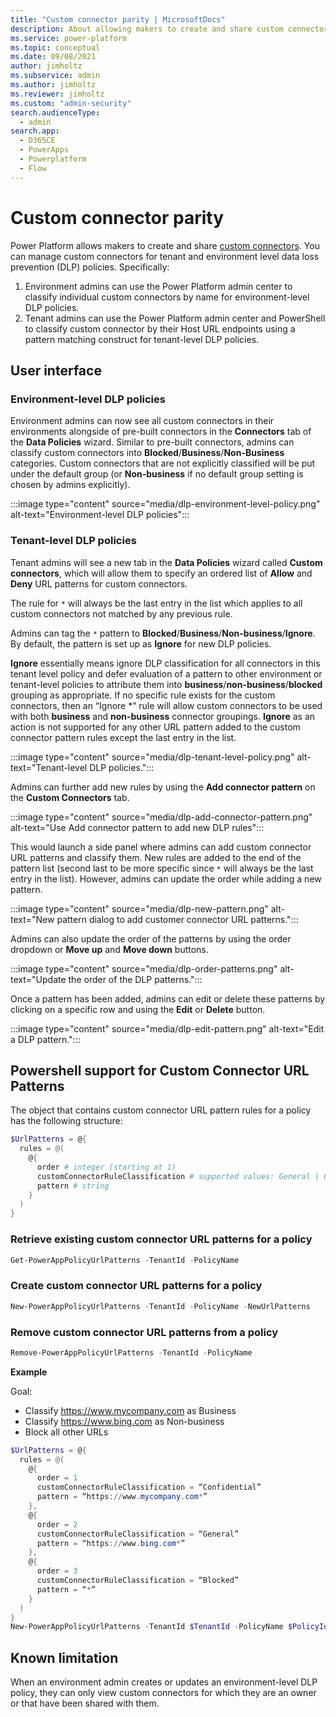 ```yaml
---
title: "Custom connector parity | MicrosoftDocs"
description: About allowing makers to create and share custom connectors.
ms.service: power-platform
ms.topic: conceptual
ms.date: 09/08/2021
author: jimholtz
ms.subservice: admin
ms.author: jimholtz
ms.reviewer: jimholtz
ms.custom: "admin-security"
search.audienceType: 
  - admin
search.app:
  - D365CE
  - PowerApps
  - Powerplatform
  - Flow
---
```


# Custom connector parity

Power Platform allows makers to create and share [custom connectors](/connectors/custom-connectors/). You can manage custom connectors for tenant and environment level data loss prevention (DLP) policies. Specifically:

1. Environment admins can use the Power Platform admin center to classify individual custom connectors by name for environment-level DLP policies.
2. Tenant admins can use the Power Platform admin center and PowerShell to classify custom connector by their Host URL endpoints using a pattern matching construct for tenant-level DLP policies.

## User interface

### Environment-level DLP policies

Environment admins can now see all custom connectors in their environments alongside of pre-built connectors in the **Connectors** tab of the **Data Policies** wizard. Similar to pre-built connectors, admins can classify custom connectors into **Blocked**/**Business**/**Non-Business** categories. Custom connectors that are not explicitly classified will be put under the default group (or **Non-business** if no default group setting is chosen by admins explicitly).

:::image type="content" source="media/dlp-environment-level-policy.png" alt-text="Environment-level DLP policies":::

### Tenant-level DLP policies

Tenant admins will see a new tab in the **Data Policies** wizard called **Custom connectors**, which will allow them to specify an ordered list of **Allow** and **Deny** URL patterns for custom connectors. 

The rule for `*` will always be the last entry in the list which applies to all custom connectors not matched by any previous rule.

Admins can tag the `*` pattern to **Blocked**/**Business**/**Non-business**/**Ignore**. By default, the pattern is set up as **Ignore** for new DLP policies.

**Ignore** essentially means ignore DLP classification for all connectors in this tenant level policy and defer evaluation of a pattern to other environment or tenant-level policies to attribute them into **business**/**non-business**/**blocked** grouping as appropriate. If no specific rule exists for the custom connectors, then an “Ignore *” rule will allow custom connectors to be used with both **business** and **non-business** connector groupings. **Ignore** as an action is not supported for any other URL pattern added to the custom connector pattern rules except the last entry in the list.

:::image type="content" source="media/dlp-tenant-level-policy.png" alt-text="Tenant-level DLP policies.":::

Admins can further add new rules by using the **Add connector pattern** on the **Custom Connectors** tab. 

:::image type="content" source="media/dlp-add-connector-pattern.png" alt-text="Use Add connector pattern to add new DLP rules":::

This would launch a side panel where admins can add custom connector URL patterns and classify them. New rules are added to the end of the pattern list (second last to be more specific since `*` will always be the last entry in the list). However, admins can update the order while adding a new pattern.

:::image type="content" source="media/dlp-new-pattern.png" alt-text="New pattern dialog to add customer connector URL patterns.":::

Admins can also update the order of the patterns by using the order dropdown or **Move up** and **Move down** buttons.

:::image type="content" source="media/dlp-order-patterns.png" alt-text="Update the order of the DLP patterns.":::

Once a pattern has been added, admins can edit or delete these patterns by clicking on a specific row and using the **Edit** or **Delete** button.

:::image type="content" source="media/dlp-edit-pattern.png" alt-text="Edit a DLP pattern.":::

## Powershell support for Custom Connector URL Patterns

The object that contains custom connector URL pattern rules for a policy has the following structure: 

```powershell
$UrlPatterns = @{ 
  rules = @(
    @{  
      order # integer (starting at 1)
      customConnectorRuleClassification # supported values: General | Confidential | Blocked | Ignore
      pattern # string
    } 
  )
} 
```

### Retrieve existing custom connector URL patterns for a policy
```powershell
Get-PowerAppPolicyUrlPatterns -TenantId -PolicyName
```

### Create custom connector URL patterns for a policy
```powershell
New-PowerAppPolicyUrlPatterns -TenantId -PolicyName -NewUrlPatterns
```

### Remove custom connector URL patterns from a policy
```powershell
Remove-PowerAppPolicyUrlPatterns -TenantId -PolicyName
```

**Example**

Goal:
- Classify https://www.mycompany.com as Business
- Classify https://www.bing.com as Non-business
- Block all other URLs

```powershell
$UrlPatterns = @{
  rules = @(
    @{  
      order = 1
      customConnectorRuleClassification = “Confidential”
      pattern = “https://www.mycompany.com*”
    },
    @{  
      order = 2
      customConnectorRuleClassification = “General”
      pattern = “https://www.bing.com*”
    },
    @{  
      order = 3
      customConnectorRuleClassification = “Blocked”
      pattern = “*”
    }
  )
}
New-PowerAppPolicyUrlPatterns -TenantId $TenantId -PolicyName $PolicyId -NewUrlPatterns $UrlPatterns
```

## Known limitation

When an environment admin creates or updates an environment-level DLP policy, they can only view custom connectors for which they are an owner or that have been shared with them.




